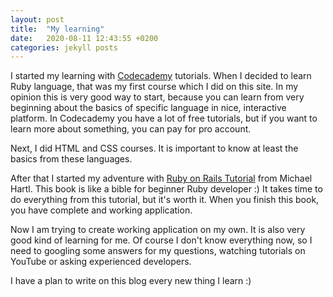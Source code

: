 ```yaml
---
layout: post
title:  "My learning"
date:   2020-08-11 12:43:55 +0200
categories: jekyll posts
---
```

I started my learning with [Codecademy][codecademy] tutorials. When I decided to learn Ruby language, that was my first course which I did on this site. In my opinion this is very good way to start, because you can learn from very beginning about the basics of specific language in nice, interactive platform. In Codecademy you have a lot of free tutorials, but if you want to learn more about something, you can pay for pro account.

Next, I did HTML and CSS courses. It is important to know at least the basics from these languages.

After that I started my adventure with [Ruby on Rails Tutorial][ruby-on-rails-tutorial] from Michael Hartl. This book is like a bible for beginner Ruby developer :) It takes time to do everything from this tutorial, but it's worth it. When you finish this book, you have complete and working application.

Now I am trying to create working application on my own. It is also very good kind of learning for me. Of course I don't know everything now, so I need to googling some answers for my questions, watching tutorials on YouTube or asking experienced developers.

I have a plan to write on this blog every new thing I learn :)

[codecademy]: https://www.codecademy.com/
[ruby-on-rails-tutorial]: https://www.railstutorial.org/book
